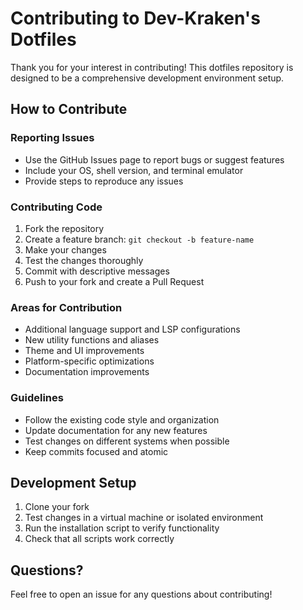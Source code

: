 # Contributing to Dev-Kraken's Dotfiles

Thank you for your interest in contributing! This dotfiles repository is designed to be a comprehensive development environment setup.

## How to Contribute

### Reporting Issues
- Use the GitHub Issues page to report bugs or suggest features
- Include your OS, shell version, and terminal emulator
- Provide steps to reproduce any issues

### Contributing Code
1. Fork the repository
2. Create a feature branch: `git checkout -b feature-name`
3. Make your changes
4. Test the changes thoroughly
5. Commit with descriptive messages
6. Push to your fork and create a Pull Request

### Areas for Contribution
- Additional language support and LSP configurations
- New utility functions and aliases
- Theme and UI improvements
- Platform-specific optimizations
- Documentation improvements

### Guidelines
- Follow the existing code style and organization
- Update documentation for any new features
- Test changes on different systems when possible
- Keep commits focused and atomic

## Development Setup

1. Clone your fork
2. Test changes in a virtual machine or isolated environment
3. Run the installation script to verify functionality
4. Check that all scripts work correctly

## Questions?

Feel free to open an issue for any questions about contributing!
